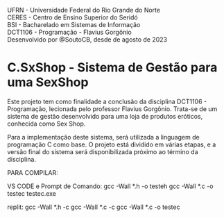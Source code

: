  UFRN - Universidade Federal do Rio Grande do Norte \
 CERES  - Centro de Ensino Superior do Seridó \
 BSI - Bacharelado em Sistemas de Informação \
 DCT1106 - Programação - Flavius Gorgônio \
 Desenvolvido por @SoutoCB, desde de agosto de 2023 


# C.SxShop - Sistema de Gestão para uma SexShop 
Este projeto tem como finalidade a conclusão da disciplina DCT1106 - Programação, lecionada pelo professor Flavius Gorgônio. Trata-se de um sistema de gestão desenvolvido para uma loja de produtos eróticos, conhecida como Sex Shop.

Para a implementação deste sistema, será utilizada a linguagem de programação C como base. O projeto está dividido em várias etapas, e a versão final do sistema será disponibilizada próximo ao término da disciplina.


PARA COMPILAR:

VS CODE e Prompt de Comando:
gcc -Wall *.h -o testeh
gcc -Wall *.c -o testec
testec.exe

replit:
gcc -Wall *.h -c
gcc -Wall *.c -c 
gcc -Wall *.c -o testec
